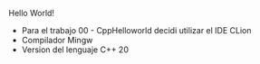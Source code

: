 Hello World!

- Para el trabajo 00 - CppHelloworld decidi utilizar el IDE CLion
- Compilador Mingw
- Version del lenguaje C++ 20
